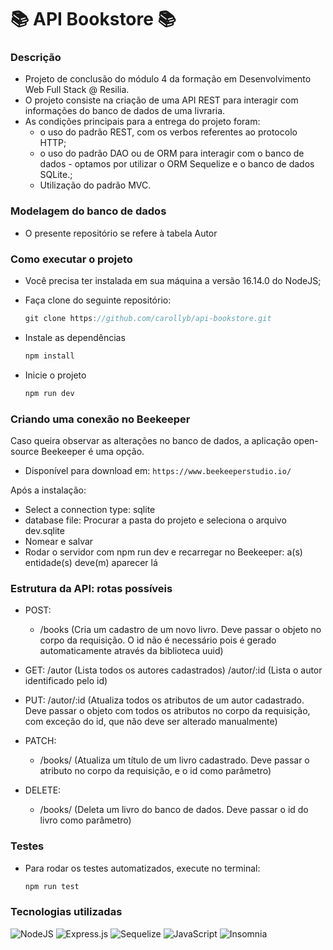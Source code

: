 # 📚 API Bookstore 📚

 
### Descrição

 - Projeto de conclusão do módulo 4 da formação em Desenvolvimento Web Full Stack @ Resilia. 
 - O projeto consiste na criação de uma API REST para interagir com informações do banco de dados de uma livraria. 
 - As condições principais para a entrega do projeto foram: 
   - o uso do padrão REST, com os verbos referentes ao protocolo HTTP; 
   - o uso do padrão DAO ou de ORM para interagir com o banco de dados - optamos por utilizar o ORM Sequelize e o banco de dados SQLite.;
   - Utilização do padrão MVC. 

### Modelagem do banco de dados

- O presente repositório se refere à tabela Autor
  


### Como executar o projeto
- Você precisa ter instalada em sua máquina a versão 16.14.0 do NodeJS;
- Faça clone do seguinte repositório:
 
    ```js
    git clone https://github.com/carollyb/api-bookstore.git
-  Instale as dependências
     ```js
     npm install

- Inicie o projeto
   ```js
   npm run dev
### Criando uma conexão no Beekeeper

  Caso queira observar as alterações no banco de dados, a aplicação open-source Beekeeper é uma opção.
  - Disponível para download em: `https://www.beekeeperstudio.io/`
  
  Após a instalação:
- Select a connection type: sqlite
- database file: Procurar a pasta do projeto e seleciona o arquivo dev.sqlite
- Nomear e salvar
- Rodar o servidor com npm run dev e recarregar no Beekeeper: a(s) entidade(s) deve(m) aparecer lá

### Estrutura da API: rotas possíveis

- POST: 
  - /books (Cria um cadastro de um novo livro. Deve passar o objeto no corpo da requisição. O id não é necessário pois é gerado automaticamente através da biblioteca uuid)
  
- GET:  /autor (Lista todos os autores cadastrados)
        /autor/:id (Lista o autor identificado pelo id)

- PUT: /autor/:id (Atualiza todos os atributos de um autor cadastrado. Deve passar o objeto com todos os atributos no corpo da requisição, com exceção do id, que não deve ser alterado manualmente)

- PATCH: 
  - /books/<id> (Atualiza um título de um livro cadastrado. Deve passar o atributo no corpo da requisição, e o id como parâmetro)

- DELETE:
  - /books/<id> (Deleta um livro do banco de dados. Deve passar o id do livro como parâmetro)


### Testes
- Para rodar os testes automatizados, execute no terminal:

  ```js
  npm run test
### Tecnologias utilizadas

![NodeJS](https://img.shields.io/badge/node.js-6DA55F?style=for-the-badge&logo=node.js&logoColor=white)
![Express.js](https://img.shields.io/badge/express.js-%23404d59.svg?style=for-the-badge&logo=express&logoColor=%2361DAFB)
![Sequelize](https://img.shields.io/badge/Sequelize-52B0E7?style=for-the-badge&logo=Sequelize&logoColor=white)
![JavaScript](https://img.shields.io/badge/javascript-%23323330.svg?style=for-the-badge&logo=javascript&logoColor=%23F7DF1E)
![Insomnia](https://img.shields.io/badge/Insomnia-black?style=for-the-badge&logo=insomnia&logoColor=5849BE)




